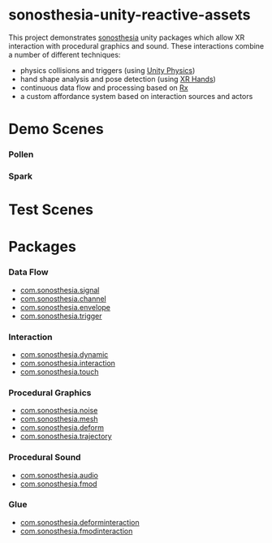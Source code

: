 # sonosthesia-unity-reactive-assets

This project demonstrates [sonosthesia](https://github.com/jbat100/sonosthesia-documentation) unity packages which allow XR interaction with procedural graphics and sound. These interactions combine a number of different techniques:

- physics collisions and triggers (using [Unity Physics](https://docs.unity3d.com/Manual/PhysicsSection.html))
- hand shape analysis and pose detection (using [XR Hands](https://docs.unity3d.com/Packages/com.unity.xr.hands@1.5/manual/index.html))
- continuous data flow and processing based on [Rx](https://github.com/neuecc/UniRx)
- a custom affordance system based on interaction sources and actors

# Demo Scenes

### Pollen



### Spark

# Test Scenes

# Packages

### Data Flow

- [com.sonosthesia.signal](https://github.com/jbat100/sonosthesia-unity-packages/tree/main/packages/com.sonosthesia.signal)
- [com.sonosthesia.channel](https://github.com/jbat100/sonosthesia-unity-packages/tree/main/packages/com.sonosthesia.channel)
- [com.sonosthesia.envelope](https://github.com/jbat100/sonosthesia-unity-packages/tree/main/packages/com.sonosthesia.envelope)
- [com.sonosthesia.trigger](https://github.com/jbat100/sonosthesia-unity-packages/tree/main/packages/com.sonosthesia.trigger)

### Interaction

- [com.sonosthesia.dynamic](https://github.com/jbat100/sonosthesia-unity-packages/tree/main/packages/com.sonosthesia.dynamic)
- [com.sonosthesia.interaction](https://github.com/jbat100/sonosthesia-unity-packages/tree/main/packages/com.sonosthesia.interaction)
- [com.sonosthesia.touch](https://github.com/jbat100/sonosthesia-unity-packages/tree/main/packages/com.sonosthesia.touch)

### Procedural Graphics 

- [com.sonosthesia.noise](https://github.com/jbat100/sonosthesia-unity-packages/tree/main/packages/com.sonosthesia.noise)
- [com.sonosthesia.mesh](https://github.com/jbat100/sonosthesia-unity-packages/tree/main/packages/com.sonosthesia.mesh)
- [com.sonosthesia.deform](https://github.com/jbat100/sonosthesia-unity-packages/tree/main/packages/com.sonosthesia.deform)
- [com.sonosthesia.trajectory](https://github.com/jbat100/sonosthesia-unity-packages/tree/main/packages/com.sonosthesia.trajectory)

### Procedural Sound

- [com.sonosthesia.audio](https://github.com/jbat100/sonosthesia-unity-packages/tree/main/packages/com.sonosthesia.audio)
- [com.sonosthesia.fmod](https://github.com/jbat100/sonosthesia-unity-packages/tree/main/packages/com.sonosthesia.fmod)

### Glue

- [com.sonosthesia.deforminteraction](https://github.com/jbat100/sonosthesia-unity-packages/tree/main/packages/com.sonosthesia.deforminteraction)
- [com.sonosthesia.fmodinteraction](https://github.com/jbat100/sonosthesia-unity-packages/tree/main/packages/com.sonosthesia.fmodinteraction)

